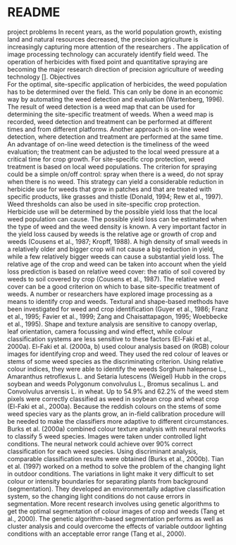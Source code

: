 # README
project problems 
In recent years, as the world population growth, existing land and natural resources decreased, the precision agriculture is increasingly capturing more attention of the researchers . The application of image processing technology can accurately identify field weed. The operation of herbicides with fixed point and quantitative spraying are becoming the major research direction of precision agriculture of weeding technology []. 
Objectives  
For the optimal, site-specific application of herbicides, the weed population has to be determined over the field. This can only be done in an economic way by automating the weed detection and evaluation (Wartenberg, 1996). The result of weed detection is a weed map that can be used for determining the site-specific treatment of weeds. When a weed map is recorded, weed detection and treatment can be performed at different times and from different platforms. Another approach is on-line weed detection, where detection and treatment are performed at the same time. An advantage of on-line weed detection is the timeliness of the weed evaluation; the treatment can be adjusted to the local weed pressure at a critical time for crop growth.
For site-specific crop protection, weed treatment is based on local weed populations. The criterion for spraying could be a simple on/off control: spray when there is a weed, do not spray when there is no weed. This strategy can yield a considerable reduction in herbicide use for weeds that grow in patches and that are treated with specific products, like grasses and thistle (Donald, 1994; Rew et al., 1997). Weed thresholds can also be used in site-specific crop protection. Herbicide use will be determined by the possible yield loss that the local weed population can cause. The possible yield loss can be estimated when the type of weed and the weed density is known. A very important factor in the yield loss caused by weeds is the relative age or growth of crop and weeds (Cousens et al., 1987; Kropff, 1988). A high density of small weeds in a relatively older and bigger crop will not cause a big reduction in yield, while a few relatively bigger weeds can cause a substantial yield loss. The relative age of the crop and weed can be taken into account when the yield loss prediction is based on relative weed cover: the ratio of soil covered by weeds to soil covered by crop (Cousens et al., 1987). The relative weed cover can be a good criterion on which to base site-specific treatment of weeds.
A number or researchers have explored image processing as a means to identify crop and weeds. Textural and shape-based methods have been investigated for weed and crop identification (Guyer et al., 1986; Franz et al., 1995; Favier et al., 1999; Zang and Chaisattapagon, 1995; Woebbecke et al., 1995). Shape and texture analysis are sensitive to canopy overlap, leaf orientation, camera focussing and wind effect, while colour classification systems are less sensitive to these factors (El-Faki et al., 2000a). El-Faki et al. (2000a, b) used colour analysis based on (RGB) colour images for identifying crop and weed. They used the red colour of leaves or stems of some weed species as the discriminating criterion. Using relative colour indices, they were able to identify the weeds Sorghum halepense L., Amaranthus retroflexus L. and Setaria lutescens (Weigel) Hubb in the crops soybean and weeds Polygonum convolvulus L., Bromus secalinus L. and Convolvulus arvensis L. in wheat. Up to 54.9% and 62.2% of the weed stem pixels were correctly classified as weed in soybean crop and wheat crop (El-Faki et al., 2000a). Because the reddish colours on the stems of some weed species vary as the plants grow, an in-field calibration procedure will be needed to make the classifiers more adaptive to different circumstances. Burks et al. (2000a) combined colour texture analysis with neural networks to classify 5 weed species. Images were taken under controlled light conditions. The neural network could achieve over 90% correct classification for each weed species. Using discriminant analysis, comparable classification results were obtained (Burks et al., 2000b). Tian et al. (1997) worked on a method to solve the problem of the changing light in outdoor conditions. The variations in light make it very difficult to set colour or intensity boundaries for separating plants from background (segmentation). They developed an environmentally adaptive classification system, so the changing light conditions do not cause errors in segmentation. More recent research involves using genetic algorithms to get the optimal segmentation of colour images of crop and weeds (Tang et al., 2000). The genetic algorithm-based segmentation performs as well as cluster analysis and could overcome the effects of variable outdoor lighting conditions with an acceptable error range (Tang et al., 2000).
